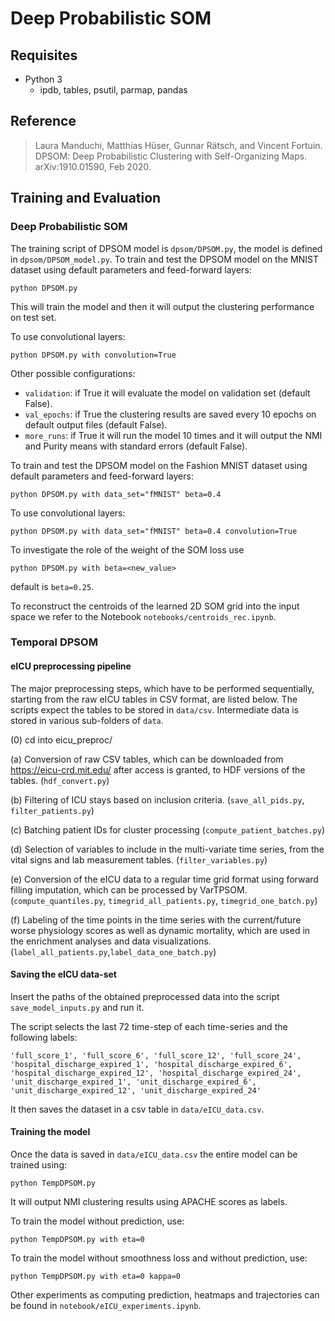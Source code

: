 # Deep Probabilistic SOM

## Requisites
* Python 3 
  * ipdb, tables, psutil, parmap, pandas

## Reference
> Laura Manduchi, Matthias Hüser, Gunnar Rätsch, and Vincent Fortuin. DPSOM: Deep Probabilistic Clustering with Self-Organizing Maps. arXiv:1910.01590, Feb 2020.

## Training and Evaluation

### Deep Probabilistic SOM

The training script of DPSOM model is `dpsom/DPSOM.py`, the model is defined in `dpsom/DPSOM_model.py`.
To train and test the DPSOM model on the MNIST dataset using default parameters and feed-forward layers:

````python DPSOM.py````

This will train the model and then it will output the clustering performance on test set.

To use convolutional layers:

```python DPSOM.py with convolution=True```

Other possible configurations:
- `validation`: if True it will evaluate the model on validation set (default False).
- `val_epochs`: if True the clustering results are saved every 10 epochs on default output files (default False).
- `more_runs`: if True it will run the model 10 times and it will output the NMI and Purity means with standard errors (default False).

To train and test the DPSOM model on the Fashion MNIST dataset using default parameters and feed-forward layers:

``` python DPSOM.py with data_set="fMNIST" beta=0.4 ```

To use convolutional layers:

``` python DPSOM.py with data_set="fMNIST" beta=0.4 convolution=True ```

To investigate the role of the weight of the SOM loss use

````python DPSOM.py with beta=<new_value>````

default is `beta=0.25`.

To reconstruct the centroids of the learned 2D SOM grid into the input space we refer to the Notebook `notebooks/centroids_rec.ipynb`.

### Temporal DPSOM

#### eICU preprocessing pipeline

The major preprocessing steps, which have to be performed sequentially, starting
from the raw eICU tables in CSV format, are listed below. The scripts expect
the tables to be stored in `data/csv`. Intermediate data is stored in various
sub-folders of `data`.

(0) cd into eicu_preproc/

(a) Conversion of raw CSV tables, which can be downloaded from
    https://eicu-crd.mit.edu/ after access is granted, to HDF versions of the
    tables. (`hdf_convert.py`)

(b) Filtering of ICU stays based on inclusion criteria.
    (`save_all_pids.py`, `filter_patients.py`)

(c) Batching patient IDs for cluster processing
    (`compute_patient_batches.py`)

(d) Selection of variables to include in the multi-variate time series, from
    the vital signs and lab measurement tables.
    (`filter_variables.py`)

(e) Conversion of the eICU data to a regular time grid format using
    forward filling imputation, which can be processed by VarTPSOM.
    (`compute_quantiles.py`, `timegrid_all_patients.py`, `timegrid_one_batch.py`)

(f) Labeling of the time points in the time series with the current/future
    worse physiology scores as well as dynamic mortality, which
    are used in the enrichment analyses and data visualizations.
    (`label_all_patients.py`,`label_data_one_batch.py`)
 
#### Saving the eICU data-set

Insert the paths of the obtained preprocessed data into the script `save_model_inputs.py` and run it.

The script selects the last 72 time-step of each time-series and the following labels:

`'full_score_1', 'full_score_6', 'full_score_12', 'full_score_24',
                          	         'hospital_discharge_expired_1', 'hospital_discharge_expired_6',
                                         'hospital_discharge_expired_12', 'hospital_discharge_expired_24',
                                         'unit_discharge_expired_1', 'unit_discharge_expired_6',
                                         'unit_discharge_expired_12', 'unit_discharge_expired_24'`
                                         
It then saves the dataset in a csv table in `data/eICU_data.csv`.

#### Training the model

Once the data is saved in `data/eICU_data.csv` the entire model can be trained using:

`python TempDPSOM.py`

It will output NMI clustering results using APACHE scores as labels.

To train the model without prediction, use:

`python TempDPSOM.py with eta=0`

To train the model without smoothness loss and without prediction, use:

`python TempDPSOM.py with eta=0 kappa=0`

Other experiments as computing prediction, heatmaps and trajectories can be found in `notebook/eICU_experiments.ipynb`.

